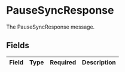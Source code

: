# PauseSyncResponse

The PauseSyncResponse message.


## Fields

| Field       | Type        | Required    | Description |
| ----------- | ----------- | ----------- | ----------- |